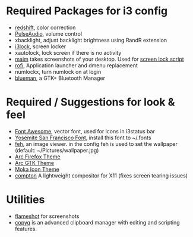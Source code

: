 # Required Packages for i3 config
* [redshift](https://github.com/jonls/redshift), color correction
* [PulseAudio](https://www.freedesktop.org/wiki/Software/PulseAudio/), volume control
* xbacklight, adjust backlight brightness using RandR extension
* [i3lock](https://github.com/i3/i3lock), screen locker
* xautolock, lock screen if there is no activity
* [maim](https://github.com/naelstrof/maim) takes screenshots of your desktop. Used for [screen lock script](bin/lock.sh)
* [rofi](https://github.com/DaveDavenport/rofi), Application launcher and dmenu replacement
* numlockx, turn numlock on at login
* [blueman](https://github.com/blueman-project/blueman), a GTK+ Bluetooth Manager

# Required / Suggestions for look & feel
* [Font Awesome](http://fontawesome.io/), vector font, used for icons in i3status bar
* [Yosemite San Francisco Font](https://github.com/supermarin/YosemiteSanFranciscoFont), install this font to ~/.fonts
* [feh](https://github.com/derf/feh), an image viewer. in the config feh is used to set the wallpaper (default: ~/Pictures/wallpaper.jpg)
* [Arc Firefox Theme](https://github.com/horst3180/arc-firefox-theme)
* [Arc GTK Theme](https://github.com/horst3180/Arc-theme) 
* [Moka Icon Theme](https://snwh.org/moka)
* [compton](https://github.com/yshui/picom) A lightweight compositor for X11 (fixes screen tearing issues)

# Utilities
* [flameshot](https://github.com/lupoDharkael/flameshot) for screenshots
* [copyq](https://github.com/hluk/CopyQ) is an advanced clipboard manager with editing and scripting features.
